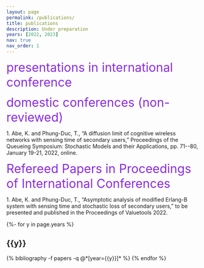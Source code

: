 ```yaml
---
layout: page
permalink: /publications/
title: publications
description: Under preparation
years: [2022, 2023]
nav: true
nav_order: 1
---
```


<p><font size="6" color="#8a2be2">presentations in international conference</font></p>

<p><font size="6" color="#8a2be2">domestic conferences (non-reviewed)</font></p>
1. Abe, K. and Phung-Duc, T., “A diffusion limit of cognitive wireless networks with sensing time of secondary users,” Proceedings of the Queueing Symposium: Stochastic Models and their Applications, pp. 71--80, January 19-21, 2022, online.

<p><font size="6" color="#8a2be2">Refereed Papers in Proceedings of International Conferences</font></p>
1. Abe, K. and Phung-Duc, T., “Asymptotic analysis of modified Erlang-B system with sensing time and stochastic loss of secondary users,” to be presented and published in the Proceedings of Valuetools 2022.

<!-- _pages/publications.md -->
<div class="publications">

{%- for y in page.years %}
  <h2 class="year">{{y}}</h2>
  {% bibliography -f papers -q @*[year={{y}}]* %}
{% endfor %}

</div>
